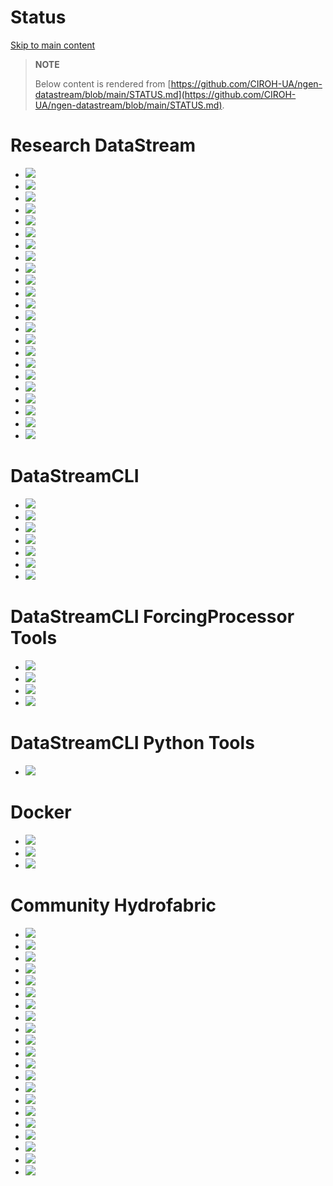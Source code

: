 # Status

[Skip to main content](https://docs.ciroh.org/docs/products/research-datastream/status/#__docusaurus_skipToContent_fallback)

> **NOTE**
>
>  Below content is rendered from [https://github.com/CIROH-UA/ngen-datastream/blob/main/STATUS.md](https://github.com/CIROH-UA/ngen-datastream/blob/main/STATUS.md).

# Research DataStream

- [![](https://github.com/CIROH-UA/ngen-datastream/actions/workflows/research_datastream_terraform.yaml/badge.svg)](https://github.com/CIROH-UA/ngen-datastream/actions/workflows/research_datastream_terraform.yaml/badge.svg)
- [![](https://github.com/CIROH-UA/ngen-datastream/actions/workflows/test_research_datastream_fp.yaml/badge.svg)](https://github.com/CIROH-UA/ngen-datastream/actions/workflows/test_research_datastream_fp.yaml/badge.svg)
- [![](https://github.com/CIROH-UA/ngen-datastream/actions/workflows/test_research_datastream_vpu_01.yaml/badge.svg)](https://github.com/CIROH-UA/ngen-datastream/actions/workflows/test_research_datastream_vpu_01.yaml/badge.svg)
- [![](https://github.com/CIROH-UA/ngen-datastream/actions/workflows/test_research_datastream_vpu_02.yaml/badge.svg)](https://github.com/CIROH-UA/ngen-datastream/actions/workflows/test_research_datastream_vpu_02.yaml/badge.svg)
- [![](https://github.com/CIROH-UA/ngen-datastream/actions/workflows/test_research_datastream_vpu_03W.yaml/badge.svg)](https://github.com/CIROH-UA/ngen-datastream/actions/workflows/test_research_datastream_vpu_03W.yaml/badge.svg)
- [![](https://github.com/CIROH-UA/ngen-datastream/actions/workflows/test_research_datastream_vpu_03N.yaml/badge.svg)](https://github.com/CIROH-UA/ngen-datastream/actions/workflows/test_research_datastream_vpu_03N.yaml/badge.svg)
- [![](https://github.com/CIROH-UA/ngen-datastream/actions/workflows/test_research_datastream_vpu_03S.yaml/badge.svg)](https://github.com/CIROH-UA/ngen-datastream/actions/workflows/test_research_datastream_vpu_03S.yaml/badge.svg)
- [![](https://github.com/CIROH-UA/ngen-datastream/actions/workflows/test_research_datastream_vpu_04.yaml/badge.svg)](https://github.com/CIROH-UA/ngen-datastream/actions/workflows/test_research_datastream_vpu_04.yaml/badge.svg)
- [![](https://github.com/CIROH-UA/ngen-datastream/actions/workflows/test_research_datastream_vpu_05.yaml/badge.svg)](https://github.com/CIROH-UA/ngen-datastream/actions/workflows/test_research_datastream_vpu_05.yaml/badge.svg)
- [![](https://github.com/CIROH-UA/ngen-datastream/actions/workflows/test_research_datastream_vpu_06.yaml/badge.svg)](https://github.com/CIROH-UA/ngen-datastream/actions/workflows/test_research_datastream_vpu_06.yaml/badge.svg)
- [![](https://github.com/CIROH-UA/ngen-datastream/actions/workflows/test_research_datastream_vpu_07.yaml/badge.svg)](https://github.com/CIROH-UA/ngen-datastream/actions/workflows/test_research_datastream_vpu_07.yaml/badge.svg)
- [![](https://github.com/CIROH-UA/ngen-datastream/actions/workflows/test_research_datastream_vpu_08.yaml/badge.svg)](https://github.com/CIROH-UA/ngen-datastream/actions/workflows/test_research_datastream_vpu_08.yaml/badge.svg)
- [![](https://github.com/CIROH-UA/ngen-datastream/actions/workflows/test_research_datastream_vpu_09.yaml/badge.svg)](https://github.com/CIROH-UA/ngen-datastream/actions/workflows/test_research_datastream_vpu_09.yaml/badge.svg)
- [![](https://github.com/CIROH-UA/ngen-datastream/actions/workflows/test_research_datastream_vpu_10L.yaml/badge.svg)](https://github.com/CIROH-UA/ngen-datastream/actions/workflows/test_research_datastream_vpu_10L.yaml/badge.svg)
- [![](https://github.com/CIROH-UA/ngen-datastream/actions/workflows/test_research_datastream_vpu_10U.yaml/badge.svg)](https://github.com/CIROH-UA/ngen-datastream/actions/workflows/test_research_datastream_vpu_10U.yaml/badge.svg)
- [![](https://github.com/CIROH-UA/ngen-datastream/actions/workflows/test_research_datastream_vpu_11.yaml/badge.svg)](https://github.com/CIROH-UA/ngen-datastream/actions/workflows/test_research_datastream_vpu_11.yaml/badge.svg)
- [![](https://github.com/CIROH-UA/ngen-datastream/actions/workflows/test_research_datastream_vpu_12.yaml/badge.svg)](https://github.com/CIROH-UA/ngen-datastream/actions/workflows/test_research_datastream_vpu_12.yaml/badge.svg)
- [![](https://github.com/CIROH-UA/ngen-datastream/actions/workflows/test_research_datastream_vpu_13.yaml/badge.svg)](https://github.com/CIROH-UA/ngen-datastream/actions/workflows/test_research_datastream_vpu_13.yaml/badge.svg)
- [![](https://github.com/CIROH-UA/ngen-datastream/actions/workflows/test_research_datastream_vpu_14.yaml/badge.svg)](https://github.com/CIROH-UA/ngen-datastream/actions/workflows/test_research_datastream_vpu_14.yaml/badge.svg)
- [![](https://github.com/CIROH-UA/ngen-datastream/actions/workflows/test_research_datastream_vpu_15.yaml/badge.svg)](https://github.com/CIROH-UA/ngen-datastream/actions/workflows/test_research_datastream_vpu_15.yaml/badge.svg)
- [![](https://github.com/CIROH-UA/ngen-datastream/actions/workflows/test_research_datastream_vpu_16.yaml/badge.svg)](https://github.com/CIROH-UA/ngen-datastream/actions/workflows/test_research_datastream_vpu_16.yaml/badge.svg)
- [![](https://github.com/CIROH-UA/ngen-datastream/actions/workflows/test_research_datastream_vpu_17.yaml/badge.svg)](https://github.com/CIROH-UA/ngen-datastream/actions/workflows/test_research_datastream_vpu_17.yaml/badge.svg)
- [![](https://github.com/CIROH-UA/ngen-datastream/actions/workflows/test_research_datastream_vpu_18.yaml/badge.svg)](https://github.com/CIROH-UA/ngen-datastream/actions/workflows/test_research_datastream_vpu_18.yaml/badge.svg)

# DataStreamCLI

- [![](https://github.com/CIROH-UA/ngen-datastream/actions/workflows/test_datastream_ngiab.yaml/badge.svg)](https://github.com/CIROH-UA/ngen-datastream/actions/workflows/test_datastream_ngiab.yaml/badge.svg)
- [![](https://github.com/CIROH-UA/ngen-datastream/actions/workflows/test_datastream_options.yaml/badge.svg)](https://github.com/CIROH-UA/ngen-datastream/actions/workflows/test_datastream_options.yaml/badge.svg)
- [![](https://github.com/CIROH-UA/ngen-datastream/actions/workflows/test_datastream_ngiab_troute_v2_1.yaml/badge.svg)](https://github.com/CIROH-UA/ngen-datastream/actions/workflows/test_datastream_ngiab_troute_v2_1.yaml/badge.svg)
- [![](https://github.com/CIROH-UA/ngen-datastream/actions/workflows/test_datastream_ngiab_troute_v2_2.yaml/badge.svg)](https://github.com/CIROH-UA/ngen-datastream/actions/workflows/test_datastream_ngiab_troute_v2_2.yaml/badge.svg)
- [![](https://github.com/CIROH-UA/ngen-datastream/actions/workflows/test_hfsubset_v2_1.yaml/badge.svg)](https://github.com/CIROH-UA/ngen-datastream/actions/workflows/test_hfsubset_v2_1.yaml/badge.svg)
- [![](https://github.com/CIROH-UA/ngen-datastream/actions/workflows/test_hfsubset_v2_2.yaml/badge.svg)](https://github.com/CIROH-UA/ngen-datastream/actions/workflows/test_hfsubset_v2_2.yaml/badge.svg)
- [![](https://github.com/CIROH-UA/ngen-datastream/actions/workflows/test_teehr_integration.yaml/badge.svg)](https://github.com/CIROH-UA/ngen-datastream/actions/workflows/test_teehr_integration.yaml/badge.svg)

# DataStreamCLI ForcingProcessor Tools

- [![](https://github.com/CIROH-UA/ngen-datastream/actions/workflows/forcingprocessor_aws_sources.yaml/badge.svg)](https://github.com/CIROH-UA/ngen-datastream/actions/workflows/forcingprocessor_aws_sources.yaml/badge.svg)
- [![](https://github.com/CIROH-UA/ngen-datastream/actions/workflows/forcingprocessor_gcs_sources.yaml/badge.svg)](https://github.com/CIROH-UA/ngen-datastream/actions/workflows/forcingprocessor_gcs_sources.yaml/badge.svg)
- [![](https://github.com/CIROH-UA/ngen-datastream/actions/workflows/forcingprocessor_plotting.yaml/badge.svg)](https://github.com/CIROH-UA/ngen-datastream/actions/workflows/forcingprocessor_plotting.yaml/badge.svg)
- [![](https://github.com/CIROH-UA/ngen-datastream/actions/workflows/forcingprocessor_weights.yaml/badge.svg)](https://github.com/CIROH-UA/ngen-datastream/actions/workflows/forcingprocessor_weights.yaml/badge.svg)

# DataStreamCLI Python Tools

- [![](https://github.com/CIROH-UA/ngen-datastream/actions/workflows/datastream_python.yaml/badge.svg)](https://github.com/CIROH-UA/ngen-datastream/actions/workflows/datastream_python.yaml/badge.svg)

# Docker

- [![](https://github.com/CIROH-UA/ngen-datastream/actions/workflows/build_test_docker_x86.yaml/badge.svg)](https://github.com/CIROH-UA/ngen-datastream/actions/workflows/build_test_docker_x86.yaml/badge.svg)
- [![](https://github.com/CIROH-UA/ngen-datastream/actions/workflows/build_test_push_docker_x86.yaml/badge.svg)](https://github.com/CIROH-UA/ngen-datastream/actions/workflows/build_test_push_docker_x86.yaml/badge.svg)
- [![](https://github.com/CIROH-UA/ngen-datastream/actions/workflows/build_test_push_docker_arm.yaml/badge.svg)](https://github.com/CIROH-UA/ngen-datastream/actions/workflows/build_test_push_docker_arm.yaml/badge.svg)

# Community Hydrofabric

- [![](https://github.com/CIROH-UA/ngen-datastream/actions/workflows/test_community_hydrofabric_vpu_01.yaml/badge.svg)](https://github.com/CIROH-UA/ngen-datastream/actions/workflows/test_community_hydrofabric_vpu_01.yaml/badge.svg)
- [![](https://github.com/CIROH-UA/ngen-datastream/actions/workflows/test_community_hydrofabric_vpu_02.yaml/badge.svg)](https://github.com/CIROH-UA/ngen-datastream/actions/workflows/test_community_hydrofabric_vpu_02.yaml/badge.svg)
- [![](https://github.com/CIROH-UA/ngen-datastream/actions/workflows/test_community_hydrofabric_vpu_03N.yaml/badge.svg)](https://github.com/CIROH-UA/ngen-datastream/actions/workflows/test_community_hydrofabric_vpu_03N.yaml/badge.svg)
- [![](https://github.com/CIROH-UA/ngen-datastream/actions/workflows/test_community_hydrofabric_vpu_03N.yaml/badge.svg)](https://github.com/CIROH-UA/ngen-datastream/actions/workflows/test_community_hydrofabric_vpu_03N.yaml/badge.svg)
- [![](https://github.com/CIROH-UA/ngen-datastream/actions/workflows/test_community_hydrofabric_vpu_03S.yaml/badge.svg)](https://github.com/CIROH-UA/ngen-datastream/actions/workflows/test_community_hydrofabric_vpu_03S.yaml/badge.svg)
- [![](https://github.com/CIROH-UA/ngen-datastream/actions/workflows/test_community_hydrofabric_vpu_04.yaml/badge.svg)](https://github.com/CIROH-UA/ngen-datastream/actions/workflows/test_community_hydrofabric_vpu_04.yaml/badge.svg)
- [![](https://github.com/CIROH-UA/ngen-datastream/actions/workflows/test_community_hydrofabric_vpu_05.yaml/badge.svg)](https://github.com/CIROH-UA/ngen-datastream/actions/workflows/test_community_hydrofabric_vpu_05.yaml/badge.svg)
- [![](https://github.com/CIROH-UA/ngen-datastream/actions/workflows/test_community_hydrofabric_vpu_06.yaml/badge.svg)](https://github.com/CIROH-UA/ngen-datastream/actions/workflows/test_community_hydrofabric_vpu_06.yaml/badge.svg)
- [![](https://github.com/CIROH-UA/ngen-datastream/actions/workflows/test_community_hydrofabric_vpu_07.yaml/badge.svg)](https://github.com/CIROH-UA/ngen-datastream/actions/workflows/test_community_hydrofabric_vpu_07.yaml/badge.svg)
- [![](https://github.com/CIROH-UA/ngen-datastream/actions/workflows/test_community_hydrofabric_vpu_08.yaml/badge.svg)](https://github.com/CIROH-UA/ngen-datastream/actions/workflows/test_community_hydrofabric_vpu_08.yaml/badge.svg)
- [![](https://github.com/CIROH-UA/ngen-datastream/actions/workflows/test_community_hydrofabric_vpu_09.yaml/badge.svg)](https://github.com/CIROH-UA/ngen-datastream/actions/workflows/test_community_hydrofabric_vpu_09.yaml/badge.svg)
- [![](https://github.com/CIROH-UA/ngen-datastream/actions/workflows/test_community_hydrofabric_vpu_10L.yaml/badge.svg)](https://github.com/CIROH-UA/ngen-datastream/actions/workflows/test_community_hydrofabric_vpu_10L.yaml/badge.svg)
- [![](https://github.com/CIROH-UA/ngen-datastream/actions/workflows/test_community_hydrofabric_vpu_10U.yaml/badge.svg)](https://github.com/CIROH-UA/ngen-datastream/actions/workflows/test_community_hydrofabric_vpu_10U.yaml/badge.svg)
- [![](https://github.com/CIROH-UA/ngen-datastream/actions/workflows/test_community_hydrofabric_vpu_11.yaml/badge.svg)](https://github.com/CIROH-UA/ngen-datastream/actions/workflows/test_community_hydrofabric_vpu_11.yaml/badge.svg)
- [![](https://github.com/CIROH-UA/ngen-datastream/actions/workflows/test_community_hydrofabric_vpu_12.yaml/badge.svg)](https://github.com/CIROH-UA/ngen-datastream/actions/workflows/test_community_hydrofabric_vpu_12.yaml/badge.svg)
- [![](https://github.com/CIROH-UA/ngen-datastream/actions/workflows/test_community_hydrofabric_vpu_13.yaml/badge.svg)](https://github.com/CIROH-UA/ngen-datastream/actions/workflows/test_community_hydrofabric_vpu_13.yaml/badge.svg)
- [![](https://github.com/CIROH-UA/ngen-datastream/actions/workflows/test_community_hydrofabric_vpu_14.yaml/badge.svg)](https://github.com/CIROH-UA/ngen-datastream/actions/workflows/test_community_hydrofabric_vpu_14.yaml/badge.svg)
- [![](https://github.com/CIROH-UA/ngen-datastream/actions/workflows/test_community_hydrofabric_vpu_15.yaml/badge.svg)](https://github.com/CIROH-UA/ngen-datastream/actions/workflows/test_community_hydrofabric_vpu_15.yaml/badge.svg)
- [![](https://github.com/CIROH-UA/ngen-datastream/actions/workflows/test_community_hydrofabric_vpu_16.yaml/badge.svg)](https://github.com/CIROH-UA/ngen-datastream/actions/workflows/test_community_hydrofabric_vpu_16.yaml/badge.svg)
- [![](https://github.com/CIROH-UA/ngen-datastream/actions/workflows/test_community_hydrofabric_vpu_17.yaml/badge.svg)](https://github.com/CIROH-UA/ngen-datastream/actions/workflows/test_community_hydrofabric_vpu_17.yaml/badge.svg)
- [![](https://github.com/CIROH-UA/ngen-datastream/actions/workflows/test_community_hydrofabric_vpu_18.yaml/badge.svg)](https://github.com/CIROH-UA/ngen-datastream/actions/workflows/test_community_hydrofabric_vpu_18.yaml/badge.svg)